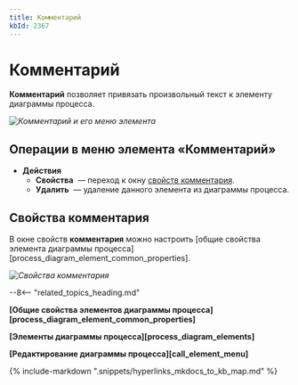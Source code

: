 ```yaml
---
title: Комментарий
kbId: 2367
---
```


# Комментарий

**Комментарий** позволяет привязать произвольный текст к элементу диаграммы процесса.

_![Комментарий и его меню элемента](https://kb.comindware.ru/assets/text_annotation.png)_

## Операции в меню элемента «Комментарий»

- **Действия**
    - **Свойства** *‌* — переход к окну [свойств комментария](#mcetoc_1h2b2muao1).
    - **Удалить** *‌* — удаление данного элемента из диаграммы процесса.

## Свойства комментария

В окне свойств **комментария** можно настроить [общие свойства элемента диаграммы процесса][process_diagram_element_common_properties].

_![Свойства комментария](https://kb.comindware.ru/assets/text_annotation_general_properties.png)_

--8<-- "related_topics_heading.md"

**[Общие свойства элементов диаграммы процесса][process_diagram_element_common_properties]**

**[Элементы диаграммы процесса][process_diagram_elements]**

**[Редактирование диаграммы процесса][call_element_menu]**

{% include-markdown ".snippets/hyperlinks_mkdocs_to_kb_map.md" %}
